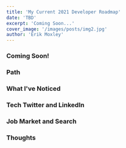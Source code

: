```yaml
---
title: 'My Current 2021 Developer Roadmap'
date: 'TBD'
excerpt: 'Coming Soon...'
cover_image: '/images/posts/img2.jpg'
author: 'Erik Moxley'
---
```


<h3>Coming Soon!</h3>
<h3>Path</h3>
<h3>What I've Noticed</h3>
<h3>Tech Twitter and LinkedIn</h3>
<h3>Job Market and Search</h3>
<h3>Thoughts</h3>